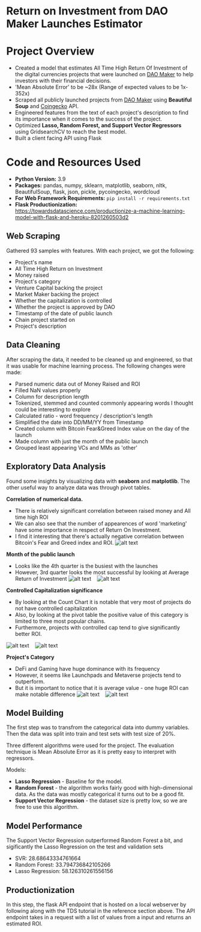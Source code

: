# Return on Investment from DAO Maker Launches Estimator
# Project Overview
* Created a model that estimates All Time High Return Of Investment of the digital currencies projects that were launched on [DAO Maker](https://daomaker.com/) to help investors with their financial decisions. 
* 'Mean Absolute Error' to be ~28x (Range of expected values to be 1x-352x)
* Scraped all publicly launched projects from [DAO Maker](https://daomaker.com/) using **Beautiful Soup** and [Coingecko](https://www.coingecko.com/) API.
* Engineered features from the text of each project's description to find its importance when it comes to the success of the project.
* Optimized **Lasso, Random Forest, and Support Vector Regressors** using GridsearchCV to reach the best model.
* Built a client facing API using Flask

# Code and Resources Used
* **Python Version:** 3.9
* **Packages:** pandas, numpy, sklearn, matplotlib, seaborn, nltk, BeautifulSoup, flask, json, pickle, pycoingecko, wordcloud
* **For Web Framework Requirements:** ```pip install -r requirements.txt```
* **Flask Productionization:** https://towardsdatascience.com/productionize-a-machine-learning-model-with-flask-and-heroku-8201260503d2

## Web Scraping
Gathered 93 samples with features. With each project, we got the following:
*   Project's name
*   All Time High Return on Investment
*   Money raised
*   Project's category
*   Venture Capital backing the project
*   Market Maker backing the project
*   Whether the capitalization is controlled
*   Whether the project is approved by DAO
*   Timestamp of the date of public launch
*   Chain project started on
*   Project's description

## Data Cleaning
After scraping the data, it needed to be cleaned up and engineered, so that it was usable for machine learning process. The following changes were made: 
*   Parsed numeric data out of Money Raised and ROI
*   Filled NaN values properly
*   Column for description length
*   Tokenized, stemmed and counted commonly appearing words I thought could be interesting to explore
*   Calculated ratio - word frequency / description's length
*   Simplified the date into DD/MM/YY from Timestamp
*   Created column with Bitcoin Fear&Greed Index value on the day of the launch
*   Made column with just the month of the public launch
*   Grouped least appearing VCs and MMs as 'other'

## Exploratory Data Analysis
Found some insights by visualizing data with **seaborn** and **matplotlib**. The other useful way to analyze data was through pivot tables.

**Correlation of numerical data.**
* There is relatively significant correlation between raised money and All time high ROI
* We can also see that the number of appearences of word 'marketing' have some importance in respect of Return On Investment.
* I find it interesting that there's actually negative correlation between Bitcoin's Fear and Greed index and ROI.
![alt text](images/heatmap_corr.PNG)

**Month of the public launch**
* Looks like the 4th quarter is the busiest with the launches
* However, 3rd quarter looks the most successful by looking at Average Return of Investment
![alt text](images/month_count.PNG)&nbsp;&nbsp;&nbsp;&nbsp;![alt text](images/month_roi.PNG)

**Controlled Capitalization significance**
* By looking at the Count Chart it is notable that very most of projects do not have controlled capitalization
* Also, by looking at the pivot table the positive value of this category is limited to three most popular chains.
* Furthermore, projects with controlled cap tend to give significantly better ROI.

![alt text](images/capcontrolled_count.PNG)&nbsp;&nbsp;&nbsp;&nbsp;![alt text](images/capcontrolled_roi_avg.PNG)

**Project's Category**
* DeFi and Gaming have huge dominance with its frequency
* However, it seems like Launchpads and Metaverse projects tend to outperform. 
* But it is important to notice that it is average value - one huge ROI can make notable difference
![alt text](images/category_count.PNG)&nbsp;&nbsp;&nbsp;&nbsp;![alt text](images/catg_roi.PNG)

## Model Building
The first step was to transfrom the categorical data into dummy variables. Then the data was split into train and test sets with test size of 20%.

Three different algorithms were used for the project. The evaluation technique is Mean Absolute Error as it is pretty easy to interpret with regressors.

Models:
* **Lasso Regression** - Baseline for the model.
* **Random Forest** - the algorithm works fairly good with high-dimensional data. As the data was mostly categorical it turns out to be a good fit.
* **Support Vector Regression** - the dataset size is pretty low, so we are free to use this algorithm.

## Model Performance
The Support Vector Regression outperformed Random Forest a bit, and sigificantly the Lasso Regression on the test and validation sets
* SVR: 28.68643334761664
* Random Forest: 33.794736842105266
* Lasso Regression: 58.126310261556156

## Productionization
In this step, the flask API endpoint that is hosted on a local webserver by following along with the TDS tutorial in the reference section above. The API endpoint takes in a request with a list of values from a input and returns an estimated ROI.

